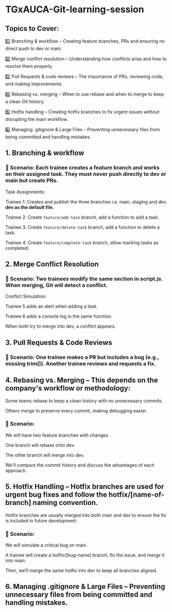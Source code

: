 # TGxAUCA-Git-learning-session
## Topics to Cover:
1️⃣ Branching & workflow – Creating feature branches, PRs and ensuring no direct push to dev or main.

2️⃣ Merge conflict resolution – Understanding how conflicts arise and how to resolve them properly.

3️⃣ Pull Requests & code reviews – The importance of PRs, reviewing code, and making improvements.

4️⃣ Rebasing vs. merging – When to use rebase and when to merge to keep a clean Git history.

5️⃣ Hotfix handling – Creating hotfix branches to fix urgent issues without disrupting the main workflow.

6️⃣ Managing .gitignore & Large Files – Preventing unnecessary files from being committed and handling mistakes.

## 1. Branching & workflow
### 📌 Scenario: Each trainee creates a feature branch and works on their assigned task. They must never push directly to dev or main but create PRs.

Task Assignments:

Trainee 1: Creates and publish the three branches i.e. main, staging and dev. **dev as the default file.** 

Trainee 2: Create `feature/add-task` branch, add a function to add a task.

Trainee 3: Create `feature/delete-task` branch, add a function to delete a task.

Trainee 4: Create `feature/complete-task` branch, allow marking tasks as completed.


## 2. Merge Conflict Resolution
### 📌 Scenario: Two trainees modify the same section in script.js. When merging, Git will detect a conflict.

Conflict Simulation:

Trainee 5 adds an alert when adding a task.

Trainee 6 adds a console log in the same function.

When both try to merge into dev, a conflict appears.


## 3. Pull Requests & Code Reviews
### 📌 Scenario: One trainee makes a PR but includes a bug (e.g., missing trim()). Another trainee reviews and requests a fix.


## 4. Rebasing vs. Merging – This depends on the company's workflow or methodology:

Some teams rebase to keep a clean history with no unnecessary commits.

Others merge to preserve every commit, making debugging easier.


### 📌 Scenario:
We will have two feature branches with changes.

One branch will rebase onto dev.

The other branch will merge into dev.

We'll compare the commit history and discuss the advantages of each approach.


## 5. Hotfix Handling – Hotfix branches are used for urgent bug fixes and follow the hotfix/[name-of-branch] naming convention.

Hotfix branches are usually merged into both main and dev to ensure the fix is included in future development.

### 📌 Scenario:

We will simulate a critical bug on main.

A trainee will create a hotfix/[bug-name] branch, fix the issue, and merge it into main.

Then, we’ll merge the same hotfix into dev to keep all branches aligned.


## 6. Managing .gitignore & Large Files – Preventing unnecessary files from being committed and handling mistakes.
